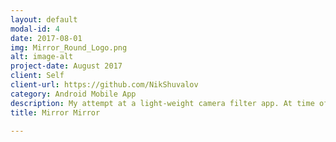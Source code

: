 ```yaml
---
layout: default
modal-id: 4
date: 2017-08-01
img: Mirror_Round_Logo.png
alt: image-alt
project-date: August 2017
client: Self
client-url: https://github.com/NikShuvalov
category: Android Mobile App
description: My attempt at a light-weight camera filter app. At time of writing there are only 3 filters available to the user but plan on updating the app regularly. To differentiate my app from other similar apps offer, a game was added that uses the face detection technology. <br> <a href="https://play.google.com/store/apps/details?id=shuvalov.nikita.mirrormirror">Available on Google Play Store</a> <br> <a href="https://github.com/NikShuvalov/Mirror-Mirror">Github repository</a>
title: Mirror Mirror

---
```

